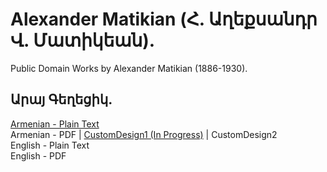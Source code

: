 # Alexander Matikian (Հ. Աղեքսանդր Վ. Մատիկեան).

Public Domain Works by Alexander Matikian (1886-1930).

## Արայ Գեղեցիկ.

[Armenian - Plain Text](aray-the-handsome/full-text-armenian.md)  
Armenian - PDF | [CustomDesign1 (In Progress)](https://cdn.solaranamnesis.com/AlexanderMatikian/matikian_ara_1930_armenian_custom01.pdf) | CustomDesign2  
English - Plain Text  
English - PDF  
